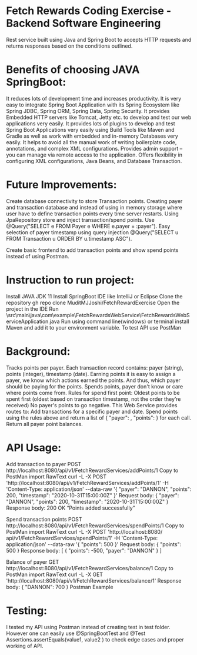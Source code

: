 # Fetch Rewards Coding Exercise - Backend Software Engineering

Rest service built using Java and Spring Boot to accepts HTTP requests and returns responses based on the conditions outlined.

# Benefits of choosing JAVA SpringBoot:

It reduces lots of development time and increases productivity. 
It is very easy to integrate Spring Boot Application with its Spring Ecosystem like Spring JDBC, Spring ORM, Spring Data, Spring Security.
It provides Embedded HTTP servers like Tomcat, Jetty etc. to develop and test our web applications very easily.
It provides lots of plugins to develop and test Spring Boot Applications very easily using Build Tools like Maven and Gradle as well as work with embedded and in-memory Databases very easily. 
It helps to avoid all the manual work of writing boilerplate code, annotations, and complex XML configurations.
Provides admin support – you can manage via remote access to the application.
Offers flexibility in configuring XML configurations, Java Beans, and Database Transaction.

# Future Improvements:

Create database connectivity to store Transaction points.
Creating payer and transaction database and instead of using in memory storage where user have to define transaction points every time server restarts.
Using JpaRepository store and inject transaction/spend points. Use @Query("SELECT e FROM Payer e WHERE e.payer = :payer"). Easy selection of payer timestamp using query injection @Query("SELECT u FROM Transaction u ORDER BY u.timestamp ASC").

Create basic frontend to add transaction points and show spend points instead of using Postman.

# Instruction to run project:

Install JAVA JDK 11
Install SpringBoot IDE like IntelliJ or Eclipse 
Clone the repository gh repo clone MuditMJJoshi/FetchRewardExercise
Open the project in the IDE
Run \src\main\java\com\example\FetchRewardsWebService\FetchRewardsWebServiceApplication.java
Run using command line(windows) or terminal install Maven and add it to your environment variable.
To test API use PostMan

# Background:

Tracks points per payer. Each transaction record contains: payer (string), points (integer), timestamp (date).
Earning points it is easy to assign a payer, we know which actions earned the points. And thus, which payer should be paying for the points.
Spends points, payer don't know or care where points come from. Rules for spend first point:
Oldest points to be spent first (oldest based on transaction timestamp, not the order they’re received)
No payer's points to go negative.
This Web Service provides routes to:
Add transactions for a specific payer and date.
Spend points using the rules above and return a list of { "payer": , "points": } for each call.
Return all payer point balances.

# API Usage:

Add transaction to payer
POST http://localhost:8080/api/v1/FetchRewardServices/addPoints/1
Copy to PostMan import RawText
curl -L -X POST 'http://localhost:8080/api/v1/FetchRewardServices/addPoints/1' -H 'Content-Type: application/json' --data-raw '{ "payer": "DANNON", "points": 200, "timestamp": "2020-10-31T15:00:00Z" }'
Request body:
{ "payer": "DANNON", "points": 200, "timestamp": "2020-10-31T15:00:00Z" }
Response body:
200 OK “Points added successfully”

Spend transaction points
POST http://localhost:8080/api/v1/FetchRewardServices/spendPoints/1
Copy to PostMan import RawText
curl -L -X POST 'http://localhost:8080/ api/v1/FetchRewardServices/spendPoints/1' -H 'Content-Type: application/json' --data-raw '{ "points": 500 }'
Request body:
{ "points": 500 }
Response body:
[
    {
        "points": -500,
        "payer": "DANNON"
    }
]

Balance of payer
GET http://localhost:8080/api/v1/FetchRewardServices/balance/1
Copy to PostMan import RawText
curl -L -X GET 'http://localhost:8080/api/v1/FetchRewardServices/balance/1'
Response body:
{
    "DANNON": 700
}
Postman Example

# Testing:
I tested my API using Postman instead of creating test in test folder. However one can easily use @SpringBootTest and @Test Assertions.assertEquals(value1, value2 ) to check edge cases and proper working of API.
 
